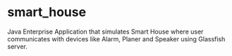 # smart_house
Java Enterprise Application that simulates Smart House where user communicates with devices like Alarm, Planer and Speaker using Glassfish server.
